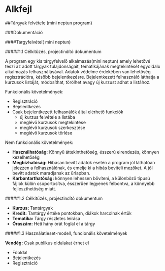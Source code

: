 # Alkfejl

##Tárgyak felvétele (mini neptun program)

###Dokumentáció

####Tárgyfelvétel( mini neptun)

#####1.1 Célkitűzés, projectindító dokumentum

A program egy kis tárgyfelvelő alkalmazás(mini neptun) amely lehetővé teszi az adott tárgyak tulajdonságait, tematikájának megtekintését egyoldalo alkalmazás felhasználásával. Adatok védelme érdekében van lehetőség regisztrációra, később bejelentkezésre. Bejelentkezett felhasználó láthatja a kurzusok listáját, módosíthat, törölhet avagy új kurzust adhat a listához.

Funkcionális követelmények:
* Regisztráció
* Bejelentkezés
* Csak bejelentkezett felhasnálók által elérhető funkciók
  + új kurzus felvétele a listába
  + meglévő kurzusok megtekintése
  + meglévő kurzusok szerkesztése
  + meglévő kurzusok törlése

Nem funkcionális követelmények:
+ **Használhatóság:** Könnyű áttekinthetőség, ésszerű elrendezés, könnyen kezelhetőség
+ **Megbízhatóság:** Hibásan bevitt adatok esetén a program jól láthatóan jelezzen a felhasználónak, és emelje ki a hibás beviteli mezőket. A jól bevitt adatok maradjanak az űrlapban.
+ **Karbantarthatóság:** könnyen lehessen bővíteni, a különböző típusú fájlok külön csoportosítva, ésszerűen legyenek felbontva, a könnyebb fejleszthetőség miatt.

#####1.2 Célkitűzés, projectindító dokumentum
* **Kurzus:** Tantárgyak
* **Kredit:** Tantárgy értéke pontokban, diákok harcolnak értük
* **Tematika:** Tárgy részletes leírása
* **Óraszám:** Heti hány órát foglal el a tárgy

#####1.3 Használatieset-modell, funcionális követelmények

**Vendég:** Csak publikus oldalakat érhet el
  * Főoldal
  * Bejelentkezés
  * Regisztráció
  

